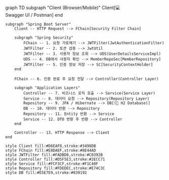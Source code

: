 graph TD
subgraph "Client (Browser/Mobile)"
Client[💻<br>Swagger UI / Postman]
end

    subgraph "Spring Boot Server"
        Client -- HTTP Request --> FChain[Security Filter Chain]
        
        subgraph "Spring Security"
            FChain -- 1. 요청 가로채기 --> JWTFilter(JwtAuthenticationFilter)
            JWTFilter -- 2. 토큰 검증 --> JwtUtil
            JWTFilter -- 3. 사용자 정보 조회 --> UDS(UserDetailsServiceImpl)
            UDS -- 4. DB에서 사용자 확인 --> MemberRepoSec[MemberRepository]
            JWTFilter -- 5. 인증 정보 저장 --> SC[SecurityContextHolder]
        end

        FChain -- 6. 인증 완료 후 요청 전달 --> Controller(Controller Layer)
        
        subgraph "Application Layers"
            Controller -- 7. 비즈니스 로직 호출 --> Service(Service Layer)
            Service -- 8. 데이터 요청 --> Repository(Repository Layer)
            Repository -- 9. JPA / Hibernate --> DB[(💾 H2 Database)]
            DB -- 10. 데이터 반환 --> Repository
            Repository -- 11. Entity 반환 --> Service
            Service -- 12. DTO 변환 후 반환 --> Controller
        end
        
        Controller -- 13. HTTP Response --> Client
    end

    style Client fill:#D6EAF8,stroke:#3498DB
    style FChain fill:#E8DAEF,stroke:#8E44AD
    style JWTFilter fill:#FADBD8,stroke:#C0392B
    style Controller fill:#D5F5E3,stroke:#2ECC71
    style Service fill:#FCF3CF,stroke:#F1C40F
    style Repository fill:#FDEDEC,stroke:#E74C3C
    style DB fill:#E5E7E9,stroke:#839192